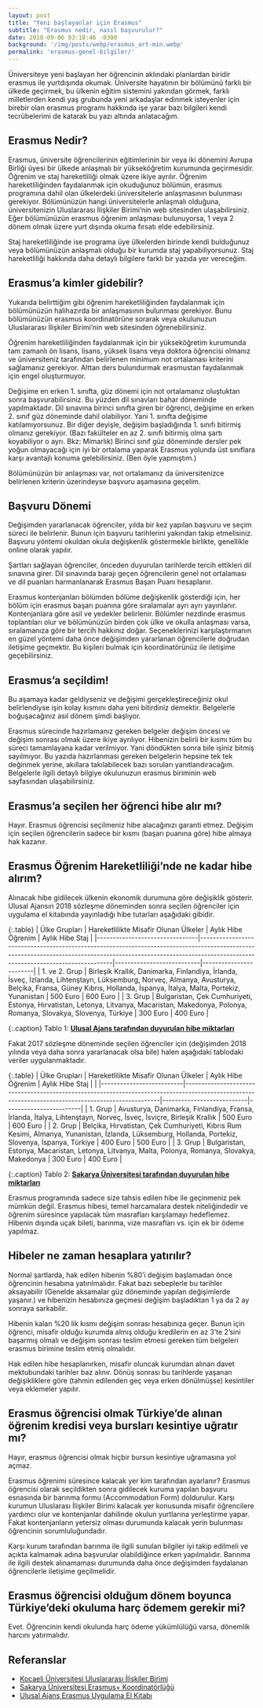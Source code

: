 ```yaml
---
layout: post
title: "Yeni başlayanlar için Erasmus"
subtitle: "Erasmus nedir, nasıl başvurulur?"
date: 2018-09-06 03:10:46 -0300
background: '/img/posts/webp/erasmus_art-min.webp'
permalink: 'erasmus-genel-bilgiler/'
---
```


Üniversiteye yeni başlayan her öğrencinin aklındaki planlardan biridir erasmus ile yurtdışında okumak. Üniversite hayatının bir bölümünü farklı bir ülkede geçirmek, bu ülkenin eğitim sistemini yakından görmek, farklı milletlerden kendi yaş grubunda yeni arkadaşlar edinmek isteyenler için birebir olan erasmus programı hakkında işe yarar bazı bilgileri kendi tecrübelerimi de katarak bu yazı altında anlatacağım.

## Erasmus Nedir?

Erasmus, üniversite öğrencilerinin eğitimlerinin bir veya iki dönemini Avrupa Birliği üyesi bir ülkede anlaşmalı bir yükseköğretim kurumunda geçirmesidir. Öğrenim ve staj hareketliliği olmak üzere ikiye ayrılır. Öğrenim hareketliliğinden faydalanmak için okuduğunuz bölümün, erasmus programına dahil olan ülkelerdeki üniversitelerle anlaşmasının bulunması gerekiyor. Bölümünüzün hangi üniversitelerle anlaşmalı olduğuna, üniversitenizin Uluslararası İlişkiler Birimi’nin web sitesinden ulaşabilirsiniz. Eğer bölümünüzün erasmus öğrenim anlaşması bulunuyorsa, 1 veya 2 dönem olmak üzere yurt dışında okuma fırsatı elde edebilirsiniz.

Staj hareketliliğinde ise programa üye ülkelerden birinde kendi bulduğunuz veya bölümünüzün anlaşmalı olduğu bir kurumda staj yapabiliyorsunuz. Staj hareketliliği hakkında daha detaylı bilgilere farklı bir yazıda yer vereceğim.

## Erasmus’a kimler gidebilir?

Yukarıda belirttiğim gibi öğrenim hareketliliğinden faydalanmak için bölümünüzün halihazırda bir anlaşmasının bulunması gerekiyor. Bunu bölümünüzün erasmus koordinatörüne sorarak veya okulunuzun Uluslararası İlişkiler Birimi’nin web sitesinden öğrenebilirsiniz.

Öğrenim hareketliliğinden faydalanmak için bir yükseköğretim kurumunda tam zamanlı ön lisans, lisans, yüksek lisans veya doktora öğrencisi olmanız ve üniversiteniz tarafından belirlenen minimum not ortalaması kriterini sağlamanız gerekiyor. Alttan ders bulundurmak erasmustan faydalanmak için engel oluşturmuyor.

Değişime en erken 1. sınıfta, güz dönemi için not ortalamanız oluştuktan sonra başvurabilirsiniz. Bu yüzden dil sınavları bahar döneminde yapılmaktadır. Dil sınavına birinci sınıfta giren bir öğrenci, değişime en erken 2. sınıf güz döneminde dahil olabiliyor. Yani 1. sınıfta değişime katılamıyorsunuz. Bir diğer deyişle, değişim başladığında 1. sınıfı bitirmiş olmanız gerekiyor. (Bazı fakülteler en az 2. sınıfı bitirmiş olma şartı koyabiliyor o ayrı. Bkz: Mimarlık) Birinci sınıf güz döneminde dersler pek yoğun olmayacağı için iyi bir ortalama yaparak Erasmus yolunda üst sınıflara karşı avantajlı konuma gelebilirsiniz. (Ben öyle yapmıştım.)

Bölümünüzün bir anlaşması var, not ortalamanız da üniversitenizce belirlenen kriterin üzerindeyse başvuru aşamasına geçelim.

## Başvuru Dönemi

Değişimden yararlanacak öğrenciler, yılda bir kez yapılan başvuru ve seçim süreci ile belirlenir. Bunun için başvuru tarihlerini yakından takip etmelisiniz. Başvuru yöntemi okuldan okula değişkenlik göstermekle birlikte, genellikle online olarak yapılır.

Şartları sağlayan öğrenciler, önceden duyurulan tarihlerde tercih ettikleri dil sınavına girer. Dil sınavında barajı geçen öğrencilerin genel not ortalaması ve dil puanları harmanlanarak Erasmus Başarı Puanı hesaplanır.

Erasmus kontenjanları bölümden bölüme değişkenlik gösterdiği için, her bölüm için erasmus başarı puanına göre sıralamalar ayrı ayrı yayınlanır. Kontenjanlara göre asil ve yedekler belirlenir. Bölümler nezdinde erasmus toplantıları olur ve bölümünüzün birden çok ülke ve okulla anlaşması varsa, sıralamanıza göre bir tercih hakkınız doğar. Seçeneklerinizi karşılaştırmanın en güzel yöntemi daha önce değişimden yararlanan öğrencilerle doğrudan iletişime geçmektir. Bu kişileri bulmak için koordinatörünüz ile iletişime geçebilirsiniz.

## Erasmus’a seçildim!

Bu aşamaya kadar geldiyseniz ve değişimi gerçekleştireceğiniz okul belirlendiyse işin kolay kısmını daha yeni bitirdiniz demektir. Belgelerle boğuşacağınız asıl dönem şimdi başlıyor.

Erasmus sürecinde hazırlamanız gereken belgeler değişim öncesi ve değişim sonrası olmak üzere ikiye ayrılıyor. Hibenizin belirli bir kısmı tüm bu süreci tamamlayana kadar verilmiyor. Yani döndükten sonra bile işiniz bitmiş sayılmıyor. Bu yazıda hazırlanması gereken belgelerin hepsine tek tek değinmek yerine, akıllara takılabilecek bazı soruları yanıtlandıracağım. Belgelerle ilgili detaylı bilgiye okulunuzun erasmus biriminin web sayfasından ulaşabilirsiniz.

## Erasmus’a seçilen her öğrenci hibe alır mı?

Hayır. Erasmus öğrencisi seçilmeniz hibe alacağınızı garanti etmez. Değişim için seçilen öğrencilerin sadece bir kısmı (başarı puanına göre) hibe almaya hak kazanır.

## Erasmus Öğrenim Hareketliliği’nde ne kadar hibe alırım?

Alınacak hibe gidilecek ülkenin ekonomik durumuna göre değişiklik gösterir. Ulusal Ajansın 2018 sözleşme döneminden sonra seçilen öğrenciler için uygulama el kitabında yayınladığı hibe tutarları aşağıdaki gibidir.

{:.table}
| Ülke Grupları | Hareketlilikte Misafir Olunan Ülkeler | Aylık Hibe Öğrenim | Aylık Hibe Staj |
|--------------------------------|--------------------------------------------------------------------------------------------------------------------------------------------------------------------------------------------------------------|---------------------------|------------------------|
| 1. ve 2. Grup | Birleşik Krallık, Danimarka, Finlandiya, İrlanda, İsveç, İzlanda, Lihtenştayn, Lüksemburg, Norveç, Almanya, Avusturya, Belçika, Fransa, Güney Kıbrıs, Hollanda, İspanya, İtalya, Malta, Portekiz, Yunanistan | 500 Euro | 600 Euro |
| 3. Grup | Bulgaristan, Çek Cumhuriyeti, Estonya, Hırvatistan, Letonya, Litvanya, Macaristan, Makedonya, Polonya, Romanya, Slovakya, Slovenya, Türkiye | 300 Euro | 400 Euro |

{:.caption}
Tablo 1: [**Ulusal Ajans tarafından duyurulan hibe miktarları**](http://ua.gov.tr/docs/default-source/erasmus-/2018-s%C3%B6zle%C5%9Fme-d%C3%B6nemi-y%C3%BCksek%C3%B6%C4%9Fretim-kurumlar%C4%B1-i%C3%A7in-el-kitab%C4%B1.pdf?sfvrsn=0)

Fakat 2017 sözleşme döneminde seçilen öğrenciler için (değişimden 2018 yılında veya daha sonra yararlanacak olsa bile) halen aşağıdaki tablodaki veriler uygulanmaktadır.

{:.table}
| Ülke Grupları | Hareketlilikte Misafir Olunan Ülkeler | Aylık Hibe Öğrenim | Aylık Hibe Staj |  |
|--------------------------|----------------------------------------------------------------------------------------------------------------------------------------------------|---------------------------|------------------------|
| 1. Grup | Avusturya, Danimarka, Finlandiya, Fransa, İrlanda, İtalya, Lihtenştayn, Norveç, İsveç, İsviçre, Birleşik Krallık | 500 Euro | 600 Euro |
| 2. Grup | Belçika, Hırvatistan, Çek Cumhuriyeti, Kıbrıs Rum Kesimi, Almanya, Yunanistan, İzlanda, Lüksemburg, Hollanda, Portekiz, Slovenya, İspanya, Türkiye | 400 Euro | 500 Euro |
| 3. Grup | Bulgaristan, Estonya, Macaristan, Letonya, Litvanya, Malta, Polonya, Romanya, Slovakya, Makedonya | 300 Euro | 400 Euro |

{:.caption}
Tablo 2: [**Sakarya Üniversitesi tarafından duyurulan hibe miktarları**](http://www.erasmus.sakarya.edu.tr/tr/icerik/10894/3315/2016-17-2017-18-hibe-miktarlari)

Erasmus programında sadece size tahsis edilen hibe ile geçinmeniz pek mümkün değil. Erasmus hibesi, temel harcamalara destek niteliğindedir ve öğrenim süresince yapılacak tüm masrafları karşılamayı hedeflemez. Hibenin dışında uçak bileti, barınma, vize masrafları vs. için ek bir ödeme yapılmaz.

## Hibeler ne zaman hesaplara yatırılır?

Normal şartlarda, hak edilen hibenin %80’i değişim başlamadan önce öğrencinin hesabına yatırılmalıdır. Fakat bazı sebeplerle bu tarihler aksayabilir (Genelde aksamalar güz döneminde yapılan değişimlerde yaşanır.) ve hibenizin hesabınıza geçmesi değişim başladıktan 1 ya da 2 ay sonraya sarkabilir.

Hibenin kalan %20 lik kısmı değişim sonrası hesabınıza geçer. Bunun için öğrenci, misafir olduğu kurumda almış olduğu kredilerin en az 3’te 2’sini başarmış olmalı ve değişim sonrası teslim etmesi gereken tüm belgeleri erasmus birimine teslim etmiş olmalıdır.

Hak edilen hibe hesaplanırken, misafir oluncak kurumdan alınan davet mektubundaki tarihler baz alınır. Dönüş sonrası bu tarihlerde yaşanan değişikliklere göre (tahmin edilenden geç veya erken dönülmüşse) kesintiler veya eklemeler yapılır.

## Erasmus öğrencisi olmak Türkiye’de alınan öğrenim kredisi veya bursları kesintiye uğratır mı?


Hayır, erasmus öğrencisi olmak hiçbir bursun kesintiye uğramasına yol açmaz.

Erasmus öğrenimi süresince kalacak yer kim tarafından ayarlanır?
Erasmus öğrencisi olarak seçildikten sonra gidilecek kuruma yapılan başvuru esnasında bir barınma formu (Accommodation Form) doldurulur. Karşı kurumun Uluslarası İlişkiler Birimi kalacak yer konusunda misafir öğrencilere yardımcı olur ve kontenjanlar dahilinde okulun yurtlarına yerleştirme yapar. Fakat kontenjanların yetersiz olması durumunda kalacak yerin bulunması öğrencinin sorumluluğundadır.

Karşı kurum tarafından barınma ile ilgili sunulan bilgiler iyi takip edilmeli ve açıkta kalmamak adına başvurular olabildiğince erken yapılmalıdır. Barınma ile ilgili destek alınamaması durumunda daha önce değişimden faydalanan öğrencilerle iletişime geçilmelidir.

## Erasmus öğrencisi olduğum dönem boyunca Türkiye’deki okuluma harç ödemem gerekir mi?

Evet. Öğrencinin kendi okulunda harç ödeme yükümlülüğü varsa, dönemlik harcını yatırmalıdır.

## Referanslar

- [Kocaeli Üniversitesi Uluslararası İlişkiler Birimi](http://int.kocaeli.edu.tr/index.php?sayfa=page&id=erasmus-ogrenim-hareketliligi-bilgi)
- [Sakarya Üniversitesi Erasmus+ Koordinatörlüğü](http://www.erasmus.sakarya.edu.tr/tr/icerik/10894/3315/2016-17-2017-18-hibe-miktarlari)
- [Ulusal Ajans Erasmus Uygulama El Kitabı](http://ua.gov.tr/docs/default-source/erasmus-/2018-s%C3%B6zle%C5%9Fme-d%C3%B6nemi-y%C3%BCksek%C3%B6%C4%9Fretim-kurumlar%C4%B1-i%C3%A7in-el-kitab%C4%B1.pdf?sfvrsn=0)